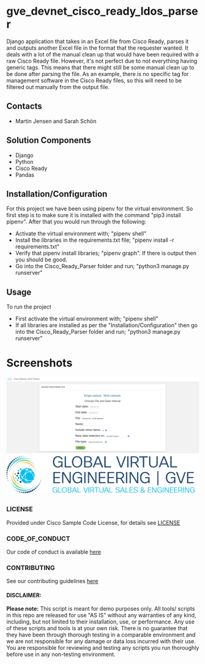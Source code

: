 # gve_devnet_cisco_ready_ldos_parser

Django application that takes in an Excel file from Cisco Ready, parses it and outputs another Excel file in the format that the requester wanted.
It deals with a lot of the manual clean up that would have been required with a raw Cisco Ready file. However, it's not perfect due to not everything
having generic tags. This means that there might still be some manual clean up to be done after parsing the file.
As an example, there is no specific tag for management software in the Cisco Ready files, so this will need to be filtered out manually from the output file.

## Contacts

- Martin Jensen and Sarah Schön

## Solution Components

- Django
- Python
- Cisco Ready
- Pandas

## Installation/Configuration

For this project we have been using pipenv for the virtual environment. So first step is to make sure it is installed with the command "pip3 install pipenv". After that you would run through the following:

- Activate the virtual environment with; "pipenv shell"
- Install the libraries in the requirements.txt file; "pipenv install -r requirements.txt"
- Verify that pipenv install libraries; "pipenv graph". If there is output then you should be good.
- Go into the Cisco_Ready_Parser folder and run; "python3 manage.py runserver"

## Usage

To run the project

- First activate the virtual environment with; "pipenv shell"
- If all libraries are installed as per the "Installation/Configuration" then go into the Cisco_Ready_Parser folder and run; "python3 manage.py runserver"

# Screenshots

![/IMAGES/site.png](/IMAGES/site.png)
![/IMAGES/0image.png](/IMAGES/0image.png)

### LICENSE

Provided under Cisco Sample Code License, for details see [LICENSE](LICENSE.md)

### CODE_OF_CONDUCT

Our code of conduct is available [here](CODE_OF_CONDUCT.md)

### CONTRIBUTING

See our contributing guidelines [here](CONTRIBUTING.md)

#### DISCLAIMER:

<b>Please note:</b> This script is meant for demo purposes only. All tools/ scripts in this repo are released for use "AS IS" without any warranties of any kind, including, but not limited to their installation, use, or performance. Any use of these scripts and tools is at your own risk. There is no guarantee that they have been through thorough testing in a comparable environment and we are not responsible for any damage or data loss incurred with their use.
You are responsible for reviewing and testing any scripts you run thoroughly before use in any non-testing environment.
